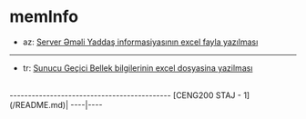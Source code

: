 # memInfo

- az: [Server Əməli Yaddaş informasiyasının excel fayla yazılması](https://github.com/smehemmed/CENG200_STAJ1/blob/master/memInfo/lang/az.md)
--------------------------------------------
- tr: [Sunucu Geçici Bellek bilgilerinin excel dosyasina yazilması](https://github.com/smehemmed/CENG200_STAJ1/blob/master/memInfo/lang/tr.md)
<br>
--------------------------------------------
[CENG200 STAJ - 1](/README.md)|     
 ----|----
